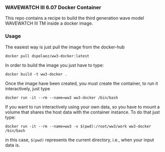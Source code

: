 ### WAVEWATCH III 6.07 Docker Container

This repo contains a recipe to build the third generation wave model WAVEWATCH
III TM inside a docker image.


### Usage

The easiest way is just pull the image from the docker-hub

```
docker pull dspelaez/ww3-docker:latest
```

In order to build the image you just have to type:

```
docker build -t ww3-docker .
```

Once the image have been created, you must create the container, to run it
interactively, just type

```
docker run -it --rm --name=ww3 ww3-docker /bin/bash
```

If you want to run interactively using your own data, so you have to mount a
volume that shares the host data with the container instance. To do that just
type:

```
docker run -it --rm --name=ww3 -v $(pwd):/root/ww3/work ww3-docker /bin/bash
```

in this case, `$(pwd)` represents the current directory, i.e., when your input
data is.

